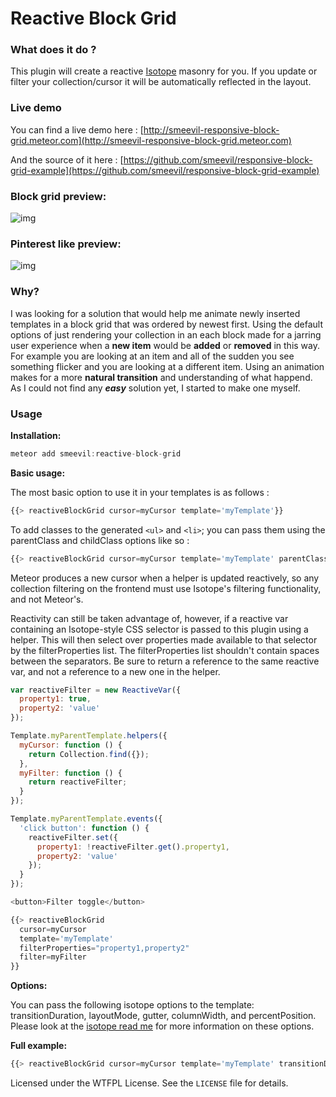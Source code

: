# Reactive Block Grid

### What does it do ?

This plugin will create a reactive [Isotope](http://isotope.metafizzy.co) masonry for you. If you update or filter your collection/cursor it will be automatically reflected in the layout.
### Live demo
You can find a live demo here : [http://smeevil-responsive-block-grid.meteor.com](http://smeevil-responsive-block-grid.meteor.com)

And the source of it here : [https://github.com/smeevil/responsive-block-grid-example](https://github.com/smeevil/responsive-block-grid-example)

### Block grid preview:
![img](https://s3.amazonaws.com/f.cl.ly/items/0R3N3M0q0N3i2P1E0L2B/Screen%20Recording%202015-01-07%20at%2008.07%20pm.gif)

### Pinterest like preview:
![img](https://s3.amazonaws.com/f.cl.ly/items/111d3l2Y2H1S191W1g1G/Screen%20Recording%202015-01-07%20at%2008.10%20pm.gif)

### Why?

I was looking for a solution that would help me animate newly inserted templates in a block grid that was ordered by newest first. Using the default options of just rendering your collection in an each block made for a jarring user experience when a **new item** would be **added** or **removed** in this way. For example you are looking at an item and all of the sudden you see something flicker and you are looking at a different item. Using an animation makes for a more **natural transition** and understanding of what happend. As I could not find any **_easy_** solution yet, I started to make one myself.

### Usage

**Installation:**

~~~js
meteor add smeevil:reactive-block-grid
~~~

**Basic usage:**

The most basic option to use it in your templates is as follows :
~~~js
{{> reactiveBlockGrid cursor=myCursor template='myTemplate'}}
~~~

To add classes to the generated `<ul>` and `<li>`; you can pass them using the parentClass and childClass options like so :
~~~js
{{> reactiveBlockGrid cursor=myCursor template='myTemplate' parentClass='medium-block-grid-12' childClass='medium-block-grid-3'}}
~~~



Meteor produces a new cursor when a helper is updated reactively, so any collection filtering on the frontend must use Isotope's filtering functionality, and not Meteor's.

Reactivity can still be taken advantage of, however, if a reactive var containing an Isotope-style CSS selector is passed to this plugin using a helper. This will then select over properties made available to that selector by the filterProperties list. The filterProperties list shouldn't contain spaces between the separators. Be sure to return a reference to the same reactive var, and not a reference to a new one in the helper.

~~~js
var reactiveFilter = new ReactiveVar({
  property1: true,
  property2: 'value'
});

Template.myParentTemplate.helpers({
  myCursor: function () {
    return Collection.find({});
  },
  myFilter: function () {
    return reactiveFilter;
  }
});

Template.myParentTemplate.events({
  'click button': function () {
    reactiveFilter.set({
      property1: !reactiveFilter.get().property1,
      property2: 'value'
    });
  }
});
~~~

~~~js
<button>Filter toggle</button>

{{> reactiveBlockGrid
  cursor=myCursor
  template='myTemplate'
  filterProperties="property1,property2"
  filter=myFilter
}}
~~~

**Options:**

You can pass the following isotope options to the template:  transitionDuration, layoutMode, gutter, columnWidth, and percentPosition. Please look at the [isotope read me](http://isotope.metafizzy.co) for more information on these options.

**Full example:**
~~~js
{{> reactiveBlockGrid cursor=myCursor template='myTemplate' transitionDuration='1.5s' layoutMode='fitRows' gutter=20 columnWidth='.gutter-width'}}
~~~

Licensed under the WTFPL License. See the `LICENSE` file for details.
